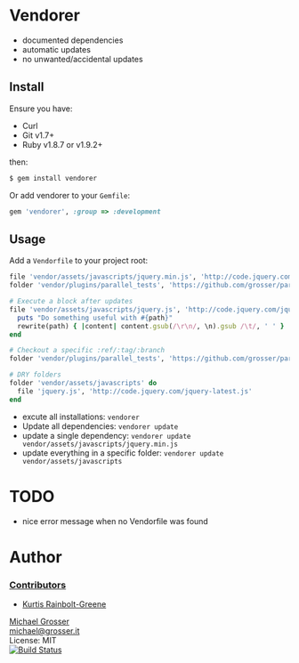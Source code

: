 Vendorer
========

 - documented dependencies
 - automatic updates
 - no unwanted/accidental updates


Install
-------

Ensure you have:

 - Curl
 - Git v1.7+
 - Ruby v1.8.7 or v1.9.2+

then:

``` bash
$ gem install vendorer
```

Or add vendorer to your `Gemfile`:

``` ruby
gem 'vendorer', :group => :development
```


Usage
-----

Add a `Vendorfile` to your project root:


``` ruby
file 'vendor/assets/javascripts/jquery.min.js', 'http://code.jquery.com/jquery-latest.min.js'
folder 'vendor/plugins/parallel_tests', 'https://github.com/grosser/parallel_tests.git'

# Execute a block after updates
file 'vendor/assets/javascripts/jquery.js', 'http://code.jquery.com/jquery.js' do |path|
  puts "Do something useful with #{path}"
  rewrite(path) { |content| content.gsub(/\r\n/, \n).gsub /\t/, ' ' }
end

# Checkout a specific :ref/:tag/:branch
folder 'vendor/plugins/parallel_tests', 'https://github.com/grosser/parallel_tests.git', :tag => 'v0.6.10'

# DRY folders
folder 'vendor/assets/javascripts' do
  file 'jquery.js', 'http://code.jquery.com/jquery-latest.js'
end
```


 - excute all installations: `vendorer`
 - Update all dependencies: `vendorer update`
 - update a single dependency: `vendorer update vendor/assets/javascripts/jquery.min.js`
 - update everything in a specific folder: `vendorer update vendor/assets/javascripts`


TODO
====
 - nice error message when no Vendorfile was found

Author
======

### [Contributors](http://github.com/grosser/vendorer/contributors)
 - [Kurtis Rainbolt-Greene](https://github.com/krainboltgreene)

[Michael Grosser](http://grosser.it)<br/>
michael@grosser.it<br/>
License: MIT<br/>
[![Build Status](https://secure.travis-ci.org/grosser/vendorer.png)](http://travis-ci.org/grosser/vendorer)
